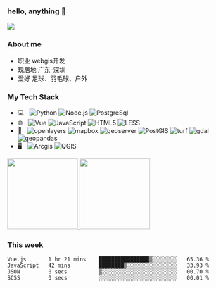### hello, anything 👋
![](https://komarev.com/ghpvc/?username=hanks-tan&style=flat&color=brightgreen)

<!--
**hanks-tan/hanks-tan** is a ✨ _special_ ✨ repository because its `README.md` (this file) appears on your GitHub profile.

Here are some ideas to get you started:

- 🔭 I’m currently working on ...
- 🌱 I’m currently learning ...
- 👯 I’m looking to collaborate on ...
- 🤔 I’m looking for help with ...
- 💬 Ask me about ...
- 📫 How to reach me: ...
- 😄 Pronouns: ...
- ⚡ Fun fact: ...
-->

### About me
- 职业 webgis开发
- 现居地 广东-深圳
- 爱好 足球、羽毛球、户外 

### My Tech Stack
- 💻 &nbsp;
![Python](https://img.shields.io/badge/-Python-333333?style=flat&logo=python)
![Node.js](https://img.shields.io/badge/-Node.js-333333?style=flat&logo=node.js)
![PostgreSql](https://img.shields.io/badge/-postgresql-333333?style=flat&logo=postgresql&logoColor=dfe8e0)
- 🌐 &nbsp;
![Vue](https://img.shields.io/badge/-vue.js-333333?style=flat&logo=vue.js&logoColor=4FC08D)
![JavaScript](https://img.shields.io/badge/-JavaScript-333333?style=flat&logo=javascript)
![HTML5](https://img.shields.io/badge/-HTML5-333333?style=flat&logo=HTML5)
![LESS](https://img.shields.io/badge/-less-333333?style=flat&logo=less&logoColor=FF9800)
- 🔧 &nbsp;
![openlayers](https://img.shields.io/badge/-openlayers-333333?style=flat&logo=openlayers&logoColor=aae1e9)
![mapbox](https://img.shields.io/badge/-mapbox-333333?style=flat&logo=mapbox&logoColor=4263fb)
![geoserver](https://img.shields.io/badge/-geoserver-333333?style=flat&logo=geoserver&logoColor=4263fb)
![PostGIS](https://img.shields.io/badge/-postgis-333333?style=flat&logo=postgis&logoColor=4263fb)
![turf](https://img.shields.io/badge/-turf-333333?style=flat&logo=turf&logoColor=4263fb)
![gdal](https://img.shields.io/badge/-gdal-333333?style=flat&logo=gdal&logoColor=4263fb)
![geopandas](https://img.shields.io/badge/-geopandas-333333?style=flat&logo=geopandas&logoColor=4263fb)
- 🖥 &nbsp;
![Arcgis](https://img.shields.io/badge/-arcgis-333333?style=flat&logo=arcgis&logoColor=4263fb)
![QGIS](https://img.shields.io/badge/-qgis-333333?style=flat&logo=qgis&logoColor=fff)


<a href="https://github.com/hanks-tan">
  <img height="160em" src="https://github-readme-stats.vercel.app/api?username=hanks-tan&theme=dark&show_icons=true" />
  <img height="160em" src="https://github-readme-stats.vercel.app/api/top-langs/?username=hanks-tan&theme=dark&layout=compact&card_width=430&langs_count=7" />
</a>

### This week
<!--START_SECTION:waka-->

```text
Vue.js       1 hr 21 mins    ████████████████▒░░░░░░░░   65.36 %
JavaScript   42 mins         ████████▒░░░░░░░░░░░░░░░░   33.93 %
JSON         0 secs          ▒░░░░░░░░░░░░░░░░░░░░░░░░   00.70 %
SCSS         0 secs          ░░░░░░░░░░░░░░░░░░░░░░░░░   00.01 %
```

<!--END_SECTION:waka-->
